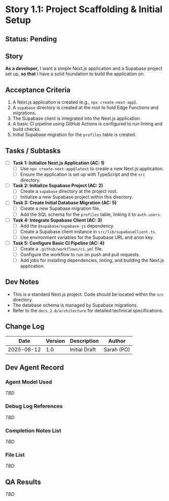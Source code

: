 # Story 1.1: Project Scaffolding & Initial Setup

## Status: Pending

## Story
**As a developer,** I want a simple Next.js application and a Supabase project set up, **so that** I have a solid foundation to build the application on.

## Acceptance Criteria
1.  A Next.js application is created (e.g., `npx create-next-app`).
2.  A `supabase` directory is created at the root to hold Edge Functions and migrations.
3.  The Supabase client is integrated into the Next.js application.
4.  A basic CI pipeline using GitHub Actions is configured to run linting and build checks.
5.  Initial Supabase migration for the `profiles` table is created.

## Tasks / Subtasks
- [ ] **Task 1: Initialize Next.js Application (AC: 1)**
    - [ ] Use `npx create-next-app@latest` to create a new Next.js application.
    - [ ] Ensure the application is set up with TypeScript and the `src` directory.
- [ ] **Task 2: Initialize Supabase Project (AC: 2)**
    - [ ] Create a `supabase` directory at the project root.
    - [ ] Initialize a new Supabase project within this directory.
- [ ] **Task 3: Create Initial Database Migration (AC: 5)**
    - [ ] Create a new Supabase migration file.
    - [ ] Add the SQL schema for the `profiles` table, linking it to `auth.users`.
- [ ] **Task 4: Integrate Supabase Client (AC: 3)**
    - [ ] Add the `@supabase/supabase-js` dependency.
    - [ ] Create a Supabase client instance in `src/lib/supabaseClient.ts`.
    - [ ] Use environment variables for the Supabase URL and anon key.
- [ ] **Task 5: Configure Basic CI Pipeline (AC: 4)**
    - [ ] Create a `.github/workflows/ci.yml` file.
    - [ ] Configure the workflow to run on push and pull requests.
    - [ ] Add jobs for installing dependencies, linting, and building the Next.js application.

## Dev Notes
*   This is a standard Next.js project. Code should be located within the `src` directory.
*   The database schema is managed by Supabase migrations.
*   Refer to the `docs_2.0/architecture` for detailed technical specifications.

## Change Log
| Date | Version | Description | Author |
| --- | --- | --- | --- |
| 2025-08-12 | 1.0 | Initial Draft | Sarah (PO) |

## Dev Agent Record
### Agent Model Used
_TBD_

### Debug Log References
_TBD_

### Completion Notes List
_TBD_

### File List
_TBD_

## QA Results
_TBD_
